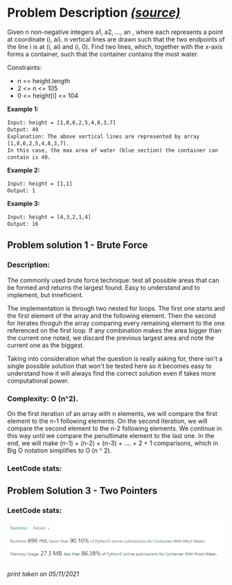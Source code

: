 # Problem Description  _[(source)](https://leetcode.com/problems/container-with-most-water/)_
Given n non-negative integers a1, a2, ..., an , where each represents a point at coordinate (i, ai). n vertical lines are drawn such that the two endpoints of the line i is at (i, ai) and (i, 0). Find two lines, which, together with the x-axis forms a container, such that the container contains the most water.

Constraints:

* n == height.length
* 2 <= n <= 105
* 0 <= height[i] <= 104

**Example 1:**

```
Input: height = [1,8,6,2,5,4,8,3,7]
Output: 49
Explanation: The above vertical lines are represented by array [1,8,6,2,5,4,8,3,7]. 
In this case, the max area of water (blue section) the container can contain is 49.
```

**Example 2:**
```
Input: height = [1,1]
Output: 1
```
**Example 3:**
```
Input: height = [4,3,2,1,4]
Output: 16
```

## Problem solution 1 - Brute Force
### Description:

The commonly used brute force technique: test all possible areas that can be formed and returns the largest found. Easy to understand and to implement, but inneficient.

The implementation is through two nested for loops. The first one starts and the first element of the array and the following element. Then the second for iterates throguh the array comparing every remaining element to the one referenced on the first loop. If any combination makes the area bigger than the current one noted, we discard the previous largest area and note the current one as the biggest.

Taking into consideration what the question is really asking for, there isn't a single possible solution that won't be tested here so it becomes easy to understand how it will always find the correct solution even if takes more computational power.

### Complexity: O (n^2). 
On the first iteration of an array with n elements, we will compare the first element to the n-1 following elements. On the second iteration, we will compare the second element to the n-2 following elements. We continue in this way until we compare the penultimate element to the last one. In the end, we will make (n-1) + (n-2) + (n-3) + .... + 2 + 1 comparisons, which in Big O notation simplifies to O (n ^ 2).

### LeetCode stats:



## Problem Solution 3 - Two Pointers

### LeetCode stats:
![two pointer stats](two-pointer.png)

_print taken on 05/11/2021_


